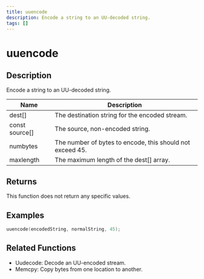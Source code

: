 ```yaml
---
title: uuencode
description: Encode a string to an UU-decoded string.
tags: []
---
```


# uuencode

<TagLinks />

## Description

Encode a string to an UU-decoded string.


| Name | Description |
|------|-------------|
|dest[] | The destination string for the encoded stream.|
|const source[] | The source, non-encoded string.|
|numbytes | The number of bytes to encode, this should not exceed 45.|
|maxlength | The maximum length of the dest[] array.|


## Returns

This function does not return any specific values.


## Examples


```c
uuencode(encodedString, normalString, 45);
```


## Related Functions


-  Uudecode: Decode an UU-encoded stream.
-  Memcpy: Copy bytes from one location to another.